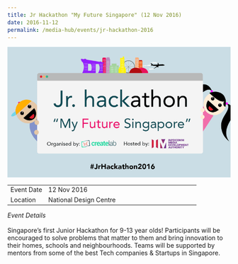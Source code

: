 ```yaml
---
title: Jr Hackathon "My Future Singapore" (12 Nov 2016)
date: 2016-11-12
permalink: /media-hub/events/jr-hackathon-2016
---
```


![Jr Hackathon 2016](/images/media-hub/events/till-2020/jr-hackathon-2016.png)

<table style="width:100%">
  <tr>
    <td style="width:20%">Event Date</td>	
    <td style="width:80%">12 Nov 2016</td>	
  </tr>
  <tr>
	<td>Location</td>
	<td>National Design Centre</td>	
  </tr>
</table>

*Event Details*<br>		
Singapore’s first Junior Hackathon for 9-13 year olds! Participants will be encouraged to solve problems that matter to them and bring innovation to their homes, schools and neighbourhoods. Teams will be supported by mentors from some of the best Tech companies & Startups in Singapore.